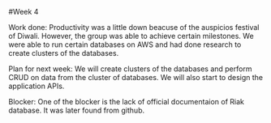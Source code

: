 #Week 4

Work done: Productivity was a little down beacuse of the auspicios festival of Diwali. However, the group was able to achieve certain milestones. We  were able to run certain databases on AWS and had done research to create clusters of the databases.

Plan for next week: We will create clusters of the databases and perform CRUD on data from the cluster of databases. We will also start to design the application APIs.

Blocker: One of the blocker is the lack of official documentaion of Riak database. It was later found from github.

